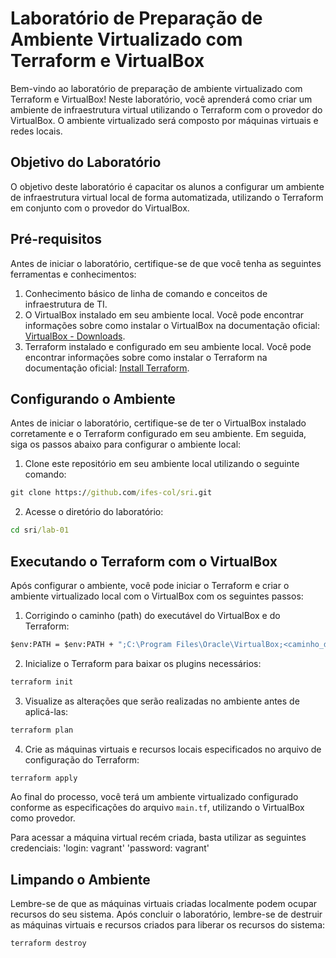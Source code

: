 # Laboratório de Preparação de Ambiente Virtualizado com Terraform e VirtualBox

Bem-vindo ao laboratório de preparação de ambiente virtualizado com Terraform e VirtualBox! Neste laboratório, você aprenderá como criar um ambiente de infraestrutura virtual utilizando o Terraform com o provedor do VirtualBox. O ambiente virtualizado será composto por máquinas virtuais e redes locais.

## Objetivo do Laboratório

O objetivo deste laboratório é capacitar os alunos a configurar um ambiente de infraestrutura virtual local de forma automatizada, utilizando o Terraform em conjunto com o provedor do VirtualBox.

## Pré-requisitos

Antes de iniciar o laboratório, certifique-se de que você tenha as seguintes ferramentas e conhecimentos:

1. Conhecimento básico de linha de comando e conceitos de infraestrutura de TI.
2. O VirtualBox instalado em seu ambiente local. Você pode encontrar informações sobre como instalar o VirtualBox na documentação oficial: [VirtualBox - Downloads](https://www.virtualbox.org/wiki/Downloads).
3. Terraform instalado e configurado em seu ambiente local. Você pode encontrar informações sobre como instalar o Terraform na documentação oficial: [Install Terraform](https://developer.hashicorp.com/terraform/downloads).

## Configurando o Ambiente

Antes de iniciar o laboratório, certifique-se de ter o VirtualBox instalado corretamente e o Terraform configurado em seu ambiente. Em seguida, siga os passos abaixo para configurar o ambiente local:

1. Clone este repositório em seu ambiente local utilizando o seguinte comando:

```cmd
git clone https://github.com/ifes-col/sri.git
```

2. Acesse o diretório do laboratório:
```cmd
cd sri/lab-01
```
## Executando o Terraform com o VirtualBox

Após configurar o ambiente, você pode iniciar o Terraform e criar o ambiente virtualizado local com o VirtualBox com os seguintes passos:

1. Corrigindo o caminho (path) do executável do VirtualBox e do Terraform:
```cmd
$env:PATH = $env:PATH + ";C:\Program Files\Oracle\VirtualBox;<caminho_de_instalacao_do_terraform>;"
```

2. Inicialize o Terraform para baixar os plugins necessários:

```cmd
terraform init
```

3. Visualize as alterações que serão realizadas no ambiente antes de aplicá-las:

```cmd
terraform plan
```

4. Crie as máquinas virtuais e recursos locais especificados no arquivo de configuração do Terraform:
```cmd
terraform apply
```

Ao final do processo, você terá um ambiente virtualizado configurado conforme as especificações do arquivo `main.tf`, utilizando o VirtualBox como provedor. 

Para acessar a máquina virtual recém criada, basta utilizar as seguintes credenciais:
'login: vagrant'
'password: vagrant'

## Limpando o Ambiente

Lembre-se de que as máquinas virtuais criadas localmente podem ocupar recursos do seu sistema. Após concluir o laboratório, lembre-se de destruir as máquinas virtuais e recursos criados para liberar os recursos do sistema:

```cmd
terraform destroy
```